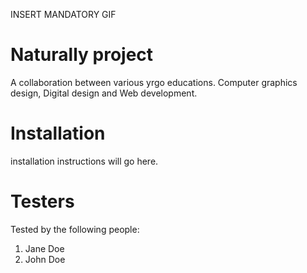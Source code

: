 INSERT MANDATORY GIF

# Naturally project

A collaboration between various yrgo educations. Computer graphics design, Digital design and Web development.

# Installation

installation instructions will go here. 

# Testers

Tested by the following people:

1. Jane Doe
2. John Doe
